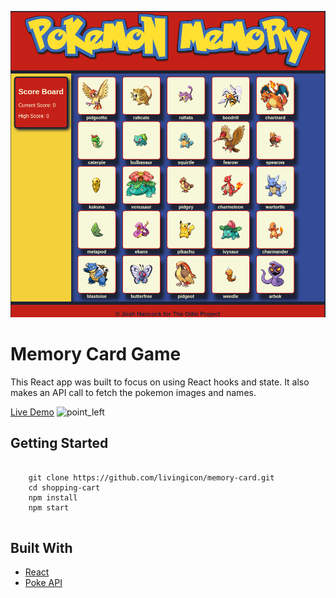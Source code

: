 ![alt text](https://github.com/livingicon/memory-card/blob/main/src/images/memory-card.png?raw=true)

<h1>Memory Card Game</h1>

<p>This React app was built to focus on using React hooks and state. It also makes an API call to fetch the pokemon images and names.</p>

<a href="https://livingicon.github.io/memory-card/" rel="nofollow">Live Demo</a>
<img class="emoji" alt="point_left" height="20" width="20" src="https://github.githubassets.com/images/icons/emoji/unicode/1f448.png">

<h2>Getting Started</h2>

<pre class="notranslate">
  <code>
    git clone https://github.com/livingicon/memory-card.git
    cd shopping-cart
    npm install
    npm start
  </code>
</pre>

<h2>Built With</h2>

<ul dir="auto">
  <li><a href="https://reactjs.org/" rel="nofollow">React</a></li>
  <li><a href="https://pokeapi.co/" rel="nofollow">Poke API</a></li>
</ul>